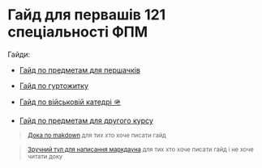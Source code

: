 # Гайд для первашів 121 спеціальності ФПМ
Гайди:

-  [Гайд по предметам для першачків](src/guides/subjects-guide.md)

-  [Гайд по гуртожитку](src/guides/dorm-guide.md)

-  [Гайд по військовій катедрі 🪖](src/guides/military-cathedra-guide.md)

-  [Гайд по предметам для другого курсу](src/guides/subjects-guide-2-year.md)

><sub><a href="https://docs.github.com/en/get-started/writing-on-github/getting-started-with-writing-and-formatting-on-github/basic-writing-and-formatting-syntax" target="_blank">Дока по makdown</a> для тих хто хоче писати гайд<sub>

><sub><a href="https://stackedit.io/" target="_blank">Зручний тул для написання маркдауна</a> для тих хто хоче писати гайд і не хоче читати доку<sub>
